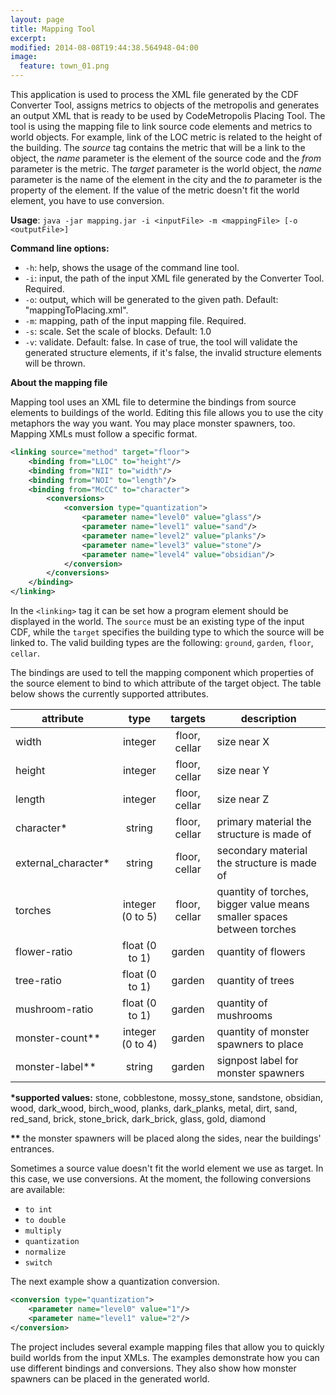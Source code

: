 ```yaml
---
layout: page
title: Mapping Tool
excerpt: 
modified: 2014-08-08T19:44:38.564948-04:00
image:
  feature: town_01.png
---
```


This application is used to process the XML file generated by the CDF Converter Tool, assigns metrics to objects of the metropolis and generates an output XML that is ready to be used by CodeMetropolis Placing Tool. The tool is using the mapping file to link source code elements and metrics to world objects. For example, link of the LOC metric is related to the height of the building. The *source* tag contains the metric that will be a link to the object, the *name* parameter is the element of the source code and the *from* parameter is the metric. The *target* parameter is the world object, the *name* parameter is the name of the element in the city and the *to* parameter is the property of the element. If the value of the metric doesn't fit the world element, you have to use conversion. 

**Usage**: `java -jar mapping.jar -i <inputFile> -m <mappingFile> [-o <outputFile>]`

**Command line options:**  

* `-h`: help, shows the usage of the command line tool.  
* `-i`: input, the path of the input XML file generated by the Converter Tool. Required.  
* `-o`: output, which will be generated to the given path. Default: "mappingToPlacing.xml".  
* `-m`: mapping, path of the input mapping file. Required.  
* `-s`: scale. Set the scale of blocks. Default: 1.0  
* `-v`: validate. Default: false. In case of true, the tool will validate the generated structure elements, if it's false, the invalid structure elements will be thrown. 

**About the mapping file**  

Mapping tool uses an XML file to determine the bindings from source elements to buildings of the world.
Editing this file allows you to use the city metaphors the way you want. You may place monster spawners, too. Mapping XMLs must follow a specific format.

~~~ xml
<linking source="method" target="floor">
	<binding from="LLOC" to="height"/>
	<binding from="NII" to="width"/>
	<binding from="NOI" to="length"/>
	<binding from="McCC" to="character">
		<conversions>
			<conversion type="quantization">
				<parameter name="level0" value="glass"/>
				<parameter name="level1" value="sand"/>
				<parameter name="level2" value="planks"/>
				<parameter name="level3" value="stone"/>
				<parameter name="level4" value="obsidian"/>
			</conversion>
		</conversions>
    </binding>
</linking>
~~~

In the `<linking>` tag it can be set how a program element should be displayed in the world. The `source` must be an existing type of the input CDF, while the `target` specifies the building type to which the source will be linked to. The valid building types are the following: `ground`, `garden`, `floor`, `cellar`.

The bindings are used to tell the mapping component which properties of the source element to bind to which attribute of the target object. The table below shows the currently supported attributes.

| attribute           | type             | targets       | description                                                            |
| ------------------- |:----------------:|:-------------:| ---------------------------------------------------------------------- |
| width               | integer          | floor, cellar | size near X                                                            |
| height              | integer          | floor, cellar | size near Y                                                            |
| length              | integer          | floor, cellar | size near Z                                                            |
| character*          | string           | floor, cellar | primary material the structure is made of                              |
| external_character* | string           | floor, cellar | secondary material the structure is made of                            |
| torches             | integer (0 to 5) | floor, cellar | quantity of torches, bigger value means smaller spaces between torches |
| flower-ratio        | float (0 to 1)   | garden        | quantity of flowers                                                    |
| tree-ratio          | float (0 to 1)   | garden        | quantity of trees                                                      |
| mushroom-ratio      | float (0 to 1)   | garden        | quantity of mushrooms                                                  |
| monster-count**       | integer (0 to 4) | garden        | quantity of monster spawners to place
| monster-label**       | string           | garden        | signpost label for monster spawners

**\*supported values:** stone, cobblestone, mossy_stone, sandstone, obsidian, wood, dark_wood, birch_wood, planks, dark_planks, metal, dirt, sand, red_sand, brick, stone_brick, dark_brick, glass, gold, diamond

**\*\*** the monster spawners will be placed along the sides, near the buildings' entrances.

Sometimes a source value doesn't fit the world element we use as target. In this case, we use conversions. At the moment, the following conversions are available:

  * `to int`
  * `to double`
  * `multiply`
  * `quantization`
  * `normalize`
  * `switch`

The next example show a quantization conversion.

~~~ xml  
<conversion type="quantization">
	<parameter name="level0" value="1"/>
	<parameter name="level1" value="2"/>
</conversion>
~~~

The project includes several example mapping files that allow you to quickly build worlds from the input XMLs. The examples demonstrate how you can use different bindings and conversions. They also show how monster spawners can be placed in the generated world.

[sm]: <https://www.sourcemeter.com/>
